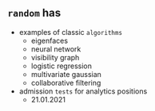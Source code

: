 ## `random` has

- examples of classic `algorithms`
    - eigenfaces
    - neural network
    - visibility graph
    - logistic regression
    - multivariate gaussian
    - collaborative filtering
- admission `tests` for analytics positions
    - 21.01.2021
